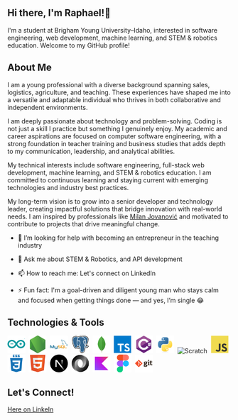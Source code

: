 ## Hi there, I'm Raphael!👋

<!--
**raphaelgraceman/raphaelgraceman** is a ✨ _special_ ✨ repository because its `README.md` (this file) appears on your GitHub profile.-->
I'm a student at Brigham Young University–Idaho, interested in software engineering, web development, machine learning, and STEM & robotics education. Welcome to my GitHub profile!

## About Me  

I am a young professional with a diverse background spanning sales, logistics, agriculture, and teaching. These experiences have shaped me into a versatile and adaptable individual who thrives in both collaborative and independent environments.  

I am deeply passionate about technology and problem-solving. Coding is not just a skill I practice but something I genuinely enjoy. My academic and career aspirations are focused on computer software engineering, with a strong foundation in teacher training and business studies that adds depth to my communication, leadership, and analytical abilities.  

My technical interests include software engineering, full-stack web development, machine learning, and STEM & robotics education. I am committed to continuous learning and staying current with emerging technologies and industry best practices.  

My long-term vision is to grow into a senior developer and technology leader, creating impactful solutions that bridge innovation with real-world needs. I am inspired by professionals like [Milan Jovanović](https://www.linkedin.com/in/milan-jovanovic) and motivated to contribute to projects that drive meaningful change.  



- 🤔 I’m looking for help with becoming an entrepreneur in the teaching industry
- 💬 Ask me about STEM & Robotics, and API development
- 📫 How to reach me: Let's connect on LinkedIn

- ⚡ Fun fact: I'm a goal-driven and diligent young man who stays calm and focused when getting things done — and yes, I’m single 😂
  
## Technologies & Tools  

<div>
  <img src="https://github.com/devicons/devicon/blob/master/icons/arduino/arduino-original.svg" title="Arduino" alt="Arduino" width="40" height="40"/>&nbsp;
  <img src="https://github.com/devicons/devicon/blob/master/icons/nodejs/nodejs-original.svg" title="Node.js" alt="Node.js" width="40" height="40"/>&nbsp;
  <img src="https://github.com/devicons/devicon/blob/master/icons/mysql/mysql-original-wordmark.svg" title="MySQL" alt="MySQL" width="40" height="40"/>&nbsp;
  <img src="https://github.com/devicons/devicon/blob/master/icons/postgresql/postgresql-original.svg" title="PostgreSQL" alt="PostgreSQL" width="40" height="40"/>&nbsp;
  <img src="https://github.com/devicons/devicon/blob/master/icons/mongodb/mongodb-original.svg" title="MongoDB" alt="MongoDB" width="40" height="40"/>&nbsp;
  <img src="https://github.com/devicons/devicon/blob/master/icons/typescript/typescript-original.svg" title="TypeScript" alt="TypeScript" width="40" height="40"/>&nbsp;
  <img src="https://github.com/devicons/devicon/blob/master/icons/csharp/csharp-original.svg" title="C#" alt="C#" width="40" height="40"/>&nbsp;
  <img src="https://github.com/devicons/devicon/blob/master/icons/python/python-original.svg" title="Python" alt="Python" width="40" height="40"/>&nbsp;
  <img src="https://github.com/devicons/devicon/blob/master/icons/scratch/scratch-original.svg" title="Scratch" alt="Scratch" width="40" height="40"/>&nbsp;
  <img src="https://github.com/devicons/devicon/blob/master/icons/javascript/javascript-original.svg" title="JavaScript" alt="JavaScript" width="40" height="40"/>&nbsp;
  <img src="https://github.com/devicons/devicon/blob/master/icons/css3/css3-plain-wordmark.svg" title="CSS3" alt="CSS3" width="40" height="40"/>&nbsp;
  <img src="https://github.com/devicons/devicon/blob/master/icons/html5/html5-original.svg" title="HTML5" alt="HTML5" width="40" height="40"/>&nbsp;
  <img src="https://github.com/devicons/devicon/blob/master/icons/nextjs/nextjs-original.svg" title="Next.js" alt="Next.js" width="40" height="40"/>&nbsp;
  <img src="https://github.com/devicons/devicon/blob/master/icons/json/json-original.svg" title="JSON" alt="JSON" width="40" height="40"/>&nbsp;
  <img src="https://github.com/devicons/devicon/blob/master/icons/kotlin/kotlin-original.svg" title="Kotlin" alt="Kotlin" width="40" height="40"/>&nbsp;
  <img src="https://github.com/devicons/devicon/blob/master/icons/figma/figma-original.svg" title="Figma" alt="Figma" width="40" height="40"/>&nbsp;
  <img src="https://github.com/devicons/devicon/blob/master/icons/git/git-original-wordmark.svg" title="Git" alt="Git" width="40" height="40"/>
</div>

## Let's Connect!
[Here on LinkeIn](https://www.linkedin.com/in/dotseraphael/)  
